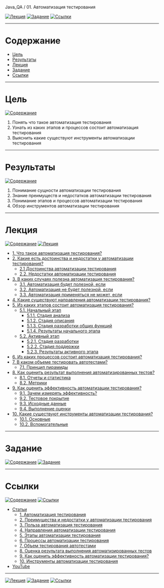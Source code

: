 Java_QA / 01. Автоматизация тестирования

[![Лекция](https://img.shields.io/badge/-Лекция-ee99ff)](1.%20Лекция.md)
[![Задание](https://img.shields.io/badge/-Задание-99ffee)](2.%20Задание.md)
[![Ссылки](https://img.shields.io/badge/-Ссылки-ffee99)](3.%20Ссылки.md)

***

# Содержание

* [Цель](#цель)
* [Результаты](#результаты)
* [Лекция](#лекция)
* [Задание](#задание)
* [Ссылки](#ссылки)

***

# Цель

[![Содержание](https://img.shields.io/badge/-Содержание-1177ff)](#содержание)

1. Понять что такое автоматизация тестирования
2. Узнать из каких этапов и процессов состоит автоматизация тестирования
3. Выяснить какие существуют инструменты автоматизации тестирования

***

# Результаты 

[![Содержание](https://img.shields.io/badge/-Содержание-1177ff)](#содержание)

1. Понимание сущности автоматизации тестирования
2. Знание преимуществ и недостатков автоматизации тестирования
3. Понимание этапов и процессов автоматизации тестирования
4. Обзор инструментов автоматизации тестирования

***

# Лекция

[![Содержание](https://img.shields.io/badge/-Содержание-1177ff)](#содержание)
[![Лекция](https://img.shields.io/badge/-Лекция-ee99ff)](1.%20Лекция.md)

* [1. Что такое автоматизация тестирования?](1.%20Лекция.md#1-что-такое-автоматизация-тестирования)
* [2. Какие есть достоинства и недостатки у автоматизации тестирования?](1.%20Лекция.md#2-какие-есть-достоинства-и-недостатки-у-автоматизации-тестирования)
    * [2.1 Достоинства автоматизации тестирования](1.%20Лекция.md#21-достоинства-автоматизации-тестирования)
    * [2.2. Недостатки автоматизации тестирования](1.%20Лекция.md#22-недостатки-автоматизации-тестирования)
* [3. В каких случаях полезна автоматизация тестирования?](1.%20Лекция.md#3-в-каких-случаях-полезна-автоматизация-тестирования)
    * [3.1. Автоматизация будет полезной, если](1.%20Лекция.md#31-автоматизация-будет-полезной-если)
    * [3.2. Автоматизация не будет полезной, если](1.%20Лекция.md#32-автоматизация-не-будет-полезной-если)
    * [3.3. Автоматизация применяться не может, если](1.%20Лекция.md#32-автоматизация-не-будет-полезной-если)
* [4. Какие существуют направления автоматизации тестирования?](1.%20Лекция.md#4-какие-существуют-направления-автоматизации-тестирования)
* [5. Из каких этапов состоит автоматизация тестирования?](1.%20Лекция.md#5-из-каких-этапов-состоит-автоматизация-тестирования)
    * [5.1. Начальный этап](1.%20Лекция.md#51-начальный-этап)
        * [5.1.1. Стадия анализа](1.%20Лекция.md#511-стадия-анализа)
        * [5.1.2. Стадия описания](1.%20Лекция.md#512-стадия-описания)
        * [5.1.3. Стадия разработки общих функций](1.%20Лекция.md#513-стадия-разработки-общих-функций)
        * [5.1.4. Результаты начального этапа](1.%20Лекция.md#514-результаты-начального-этапа)
    * [5.2. Активный этап](1.%20Лекция.md#52-активный-этап)
        * [5.2.1. Стадия разработки](1.%20Лекция.md#521-стадия-разработки)
        * [5.2.2. Стадия поддержки](1.%20Лекция.md#522-стадия-поддержки)
        * [5.2.3. Результаты активного этапа](1.%20Лекция.md#523-результаты-активного-этапа)
* [6. Из каких процессов состоит автоматизация тестирования?](1.%20Лекция.md#6-из-каких-процессов-состоит-автоматизация-тестирования)
* [7. В каком объеме тестировать автотестами?](1.%20Лекция.md#7-в-каком-объеме-тестировать-автотестами)
    * [7.1. Принцип пирамиды](1.%20Лекция.md#71-принцип-пирамиды)
* [8. Как оценить результат выполнения автоматизированных тестов?](1.%20Лекция.md#8-как-оценить-результат-выполнения-автоматизированных-тестов)
    * [8.1. Отчеты и статистика](1.%20Лекция.md#81-отчеты-и-статистика)
    * [8.2. Метрики](1.%20Лекция.md#82-метрики)
* [9. Как оценить эффективность автоматизации тестирования?](1.%20Лекция.md#9-как-оценить-эффективность-автоматизации-тестирования)
    * [9.1. Зачем измерять эффективность?](1.%20Лекция.md#91-зачем-измерять-эффективность)
    * [9.2. Тестовое покрытие](1.%20Лекция.md#92-тестовое-покрытие)
    * [9.3. Исходные данные](1.%20Лекция.md#93-исходные-данные)
    * [9.4. Выполнение оценки](1.%20Лекция.md#94-выполнение-оценки)
* [10. Какие существуют инструменты автоматизации тестирования?](1.%20Лекция.md#10-какие-существуют-инструменты-автоматизации-тестирования)
    * [10.1. Основные](1.%20Лекция.md#101-основные)
    * [10.2. Вспомогательные](1.%20Лекция.md#102-вспомогательные)

***

# Задание

[![Содержание](https://img.shields.io/badge/-Содержание-1177ff)](#содержание)
[![Задание](https://img.shields.io/badge/-Задание-99ffee)](2.%20Задание.md)



***

# Ссылки

[![Содержание](https://img.shields.io/badge/-Содержание-1177ff)](#содержание)
[![Ссылки](https://img.shields.io/badge/-Ссылки-ffee99)](3.%20Ссылки.md)

* [Статьи](3.%20Ссылки.md#статьи)
  * [1. Автоматизация тестирования](3.%20Ссылки.md#1-автоматизация-тестирования)
  * [2. Преимущества и недостатки у автоматизации тестирования](3.%20Ссылки.md#2-преимущества-и-недостатки-у-автоматизации-тестирования)
  * [3. Польза автоматизация тестирования](3.%20Ссылки.md#3-польза-автоматизация-тестирования)
  * [4. Направления автоматизации тестирования](3.%20Ссылки.md#4-направления-автоматизации-тестирования)
  * [5. Этапы автоматизации тестирования](3.%20Ссылки.md#5-этапы-автоматизации-тестирования)
  * [6. Процессы автоматизации тестирования](3.%20Ссылки.md#6-процессы-автоматизации-тестирования)
  * [7. Объем тестирования автотестами](3.%20Ссылки.md#7-объем-тестирования-автотестами)
  * [8. Оценка результата выполнения автоматизированных тестов](3.%20Ссылки.md#8-оценка-результата-выполнения-автоматизированных-тестов)
  * [9. Как оценить эффективность автоматизации тестирования?](3.%20Ссылки.md#9-как-оценить-эффективность-автоматизации-тестирования)
  * [10. Инструменты автоматизации тестирования](3.%20Ссылки.md#10-инструменты-автоматизации-тестирования)
* [YouTube](3.%20Ссылки.md#youtube)

***

[![Лекция](https://img.shields.io/badge/-Лекция-ee99ff)](1.%20Лекция.md)
[![Задание](https://img.shields.io/badge/-Задание-99ffee)](2.%20Задание.md)
[![Ссылки](https://img.shields.io/badge/-Ссылки-ffee99)](3.%20Ссылки.md)